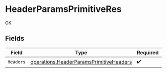 # HeaderParamsPrimitiveRes

OK


## Fields

| Field                                                                                                     | Type                                                                                                      | Required                                                                                                  | Description                                                                                               |
| --------------------------------------------------------------------------------------------------------- | --------------------------------------------------------------------------------------------------------- | --------------------------------------------------------------------------------------------------------- | --------------------------------------------------------------------------------------------------------- |
| `Headers`                                                                                                 | [operations.HeaderParamsPrimitiveHeaders](../../../pkg/models/operations/headerparamsprimitiveheaders.md) | :heavy_check_mark:                                                                                        | N/A                                                                                                       |
